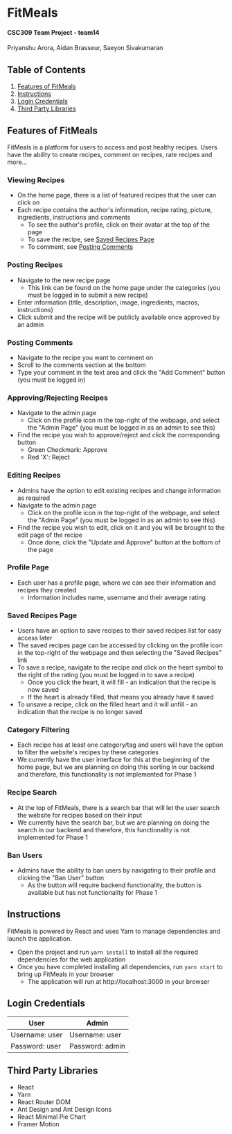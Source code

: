 # FitMeals
#### CSC309 Team Project - team14
Priyanshu Arora, Aidan Brasseur, Saeyon Sivakumaran

## Table of Contents
1. [Features of FitMeals](#features-of-fitmeals)
2. [Instructions](#instructions)
3. [Login Credentials](#login-credentials)
4. [Third Party Libraries](#third-party-libraries)

## Features of FitMeals
FitMeals is a platform for users to access and post healthy recipes. Users have the ability to create recipes, comment on recipes, rate recipes and more...

### Viewing Recipes
- On the home page, there is a list of featured recipes that the user can click on
- Each recipe contains the author's information, recipe rating, picture, ingredients, instructions and comments
  - To see the author's profile, click on their avatar at the top of the page
  - To save the recipe, see [Saved Recipes Page](#saved-recipes-page)
  - To comment, see [Posting Comments](#posting-comments)

### Posting Recipes
- Navigate to the new recipe page
  - This link can be found on the home page under the categories (you must be logged in to submit a new recipe)
- Enter information (title, description, image, ingredients, macros, instructions)
- Click submit and the recipe will be publicly available once approved by an admin

### Posting Comments
- Navigate to the recipe you want to comment on
- Scroll to the comments section at the bottom 
- Type your comment in the text area and click the "Add Comment" button (you must be logged in)

### Approving/Rejecting Recipes
- Navigate to the admin page
  - Click on the profile icon in the top-right of the webpage, and select the "Admin Page" (you must be logged in as an admin to see this)
- Find the recipe you wish to approve/reject and click the corresponding button
  - Green Checkmark: Approve
  - Red 'X': Reject

### Editing Recipes
- Admins have the option to edit existing recipes and change information as required
- Navigate to the admin page
  - Click on the profile icon in the top-right of the webpage, and select the "Admin Page" (you must be logged in as an admin to see this)
- Find the recipe you wish to edit, click on it and you will be brought to the edit page of the recipe
  - Once done, click the "Update and Approve" button at the bottom of the page

### Profile Page
- Each user has a profile page, where we can see their information and recipes they created
  - Information includes name, username and their average rating

### Saved Recipes Page
- Users have an option to save recipes to their saved recipes list for easy access later
- The saved recipes page can be accessed by clicking on the profile icon in the top-right of the webpage and then selecting the "Saved Recipes" link
- To save a recipe, navigate to the recipe and click on the heart symbol to the right of the rating (you must be logged in to save a recipe)
  - Once you click the heart, it will fill - an indication that the recipe is now saved
  - If the heart is already filled, that means you already have it saved
- To unsave a recipe, click on the filled heart and it will unfill - an indication that the recipe is no longer saved

### Category Filtering
- Each recipe has at least one category/tag and users will have the option to filter the website's recipes by these categories
- We currently have the user interface for this at the beginning of the home page, but we are planning on doing this sorting in our backend and therefore, this functionality
is not implemented for Phase 1

### Recipe Search
- At the top of FitMeals, there is a search bar that will let the user search the website for recipes based on their input
- We currently have the search bar, but we are planning on doing the search in our backend and therefore, this functionality is not implemented for Phase 1

### Ban Users
- Admins have the ability to ban users by navigating to their profile and clicking the "Ban User" button
  - As the button will require backend functionality, the button is available but has not functionality for Phase 1

## Instructions
FitMeals is powered by React and uses Yarn to manage dependencies and launch the application.
- Open the project and run `yarn install` to install all the required dependencies for the web application
- Once you have completed installing all dependencies, run `yarn start` to bring up FitMeals in your browser
  - The application will run at http://localhost:3000 in your browser

## Login Credentials
| User | Admin |
|------|-------|
| Username: user | Username: user |
| Password: user | Password: admin |

## Third Party Libraries
- React
- Yarn
- React Router DOM
- Ant Design and Ant Design Icons
- React Minimal Pie Chart
- Framer Motion
